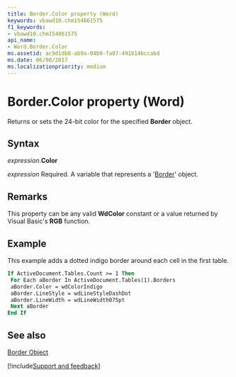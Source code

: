 ```yaml
---
title: Border.Color property (Word)
keywords: vbawd10.chm154861575
f1_keywords:
- vbawd10.chm154861575
api_name:
- Word.Border.Color
ms.assetid: ac9d1db8-ab9a-04b9-fa07-491b14bccabd
ms.date: 06/08/2017
ms.localizationpriority: medium
---
```



# Border.Color property (Word)

Returns or sets the 24-bit color for the specified **Border** object.


## Syntax

_expression_.**Color**

_expression_ Required. A variable that represents a '[Border](Word.Border.md)' object.


## Remarks

This property can be any valid **WdColor** constant or a value returned by Visual Basic's **RGB** function.


## Example

This example adds a dotted indigo border around each cell in the first table.


```vb
If ActiveDocument.Tables.Count >= 1 Then 
 For Each aBorder In ActiveDocument.Tables(1).Borders 
 aBorder.Color = wdColorIndigo 
 aBorder.LineStyle = wdLineStyleDashDot 
 aBorder.LineWidth = wdLineWidth075pt 
 Next aBorder 
End If
```


## See also


[Border Object](Word.Border.md)

[!include[Support and feedback](~/includes/feedback-boilerplate.md)]